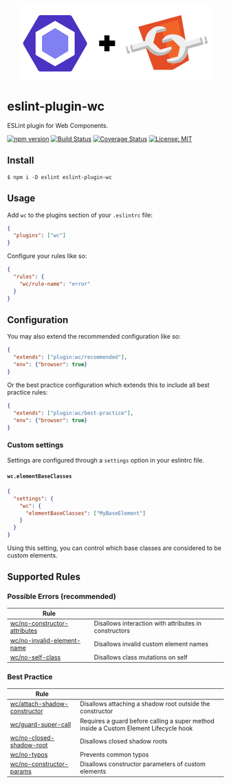 <div align="center">
  <img src="media/eslint-webcomponents.svg" alt="Eslint + WebComponents" width="450" height="175" />
</div>

# eslint-plugin-wc

ESLint plugin for Web Components.

[![npm version](https://img.shields.io/npm/v/eslint-plugin-wc.svg?style=flat)](https://npmjs.org/package/eslint-plugin-wc 'View this project on npm')
[![Build Status](https://travis-ci.com/43081j/eslint-plugin-wc.svg?branch=master)](https://travis-ci.com/43081j/eslint-plugin-wc)
[![Coverage Status](https://coveralls.io/repos/github/43081j/eslint-plugin-wc/badge.svg?branch=master)](https://coveralls.io/github/43081j/eslint-plugin-wc?branch=master)
[![License: MIT](https://img.shields.io/badge/License-MIT-yellow.svg)](https://opensource.org/licenses/MIT)

## Install

```
$ npm i -D eslint eslint-plugin-wc
```

## Usage

Add `wc` to the plugins section of your `.eslintrc` file:

```json
{
  "plugins": ["wc"]
}
```

Configure your rules like so:

```json
{
  "rules": {
    "wc/rule-name": "error"
  }
}
```

## Configuration

You may also extend the recommended configuration like so:

```json
{
  "extends": ["plugin:wc/recommended"],
  "env": {"browser": true}
}
```

Or the best practice configuration which extends this to include all
best practice rules:

```json
{
  "extends": ["plugin:wc/best-practice"],
  "env": {"browser": true}
}
```

### Custom settings

Settings are configured through a `settings` option in your eslintrc file.

#### `wc.elementBaseClasses`

```json
{
  "settings": {
    "wc": {
      "elementBaseClasses": ["MyBaseElement"]
    }
  }
}
```

Using this setting, you can control which base classes are considered
to be custom elements.

## Supported Rules

### Possible Errors (recommended)

| Rule                                                                    |                                                       |
| ----------------------------------------------------------------------- | ----------------------------------------------------- |
| [wc/no-constructor-attributes](docs/rules/no-constructor-attributes.md) | Disallows interaction with attributes in constructors |
| [wc/no-invalid-element-name](docs/rules/no-invalid-element-name.md)     | Disallows invalid custom element names                |
| [wc/no-self-class](docs/rules/no-self-class.md)                         | Disallows class mutations on self                     |

### Best Practice

| Rule                                                                    |                                                                                       |
| ----------------------------------------------------------------------- | ------------------------------------------------------------------------------------- |
| [wc/attach-shadow-constructor](docs/rules/attach-shadow-constructor.md) | Disallows attaching a shadow root outside the constructor                             |
| [wc/guard-super-call](docs/rules/guard-super-call.md)                   | Requires a guard before calling a super method inside a Custom Element Lifecycle hook |
| [wc/no-closed-shadow-root](docs/rules/no-closed-shadow-root.md)         | Disallows closed shadow roots                                                         |
| [wc/no-typos](docs/rules/no-typos.md)                                   | Prevents common typos                                                                 |
| [wc/no-constructor-params](docs/rules/no-constructor-params.md)             | Disallows constructor parameters of custom elements                               |
